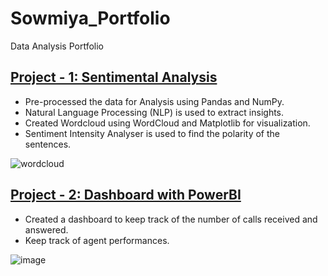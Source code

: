 # Sowmiya_Portfolio
Data Analysis Portfolio

## [Project - 1: Sentimental Analysis](https://www.kaggle.com/code/sowmihari/sentimental-analysis/notebook)
- Pre-processed the data for Analysis using Pandas and NumPy.
- Natural Language Processing (NLP) is used to extract insights.
- Created Wordcloud using WordCloud and Matplotlib for visualization.
- Sentiment Intensity Analyser is used to find the polarity of the sentences.

![wordcloud](https://github.com/Sowmi26/Sowmiya_Portfolio/assets/89682900/26b0ea25-ead1-407a-9666-258e05243c85)

## [Project - 2: Dashboard with PowerBI](https://drive.google.com/file/d/1Kh3WDIc9GYXx_LdgLTG6oY2LPc-lHSBh/view?usp=drive_link)
- Created a dashboard to keep track of the number of calls received and answered.
- Keep track of agent performances.

![image](https://github.com/Sowmi26/Sowmiya_Portfolio/assets/89682900/e02110ee-55ce-45db-8c82-debefc37accc)
